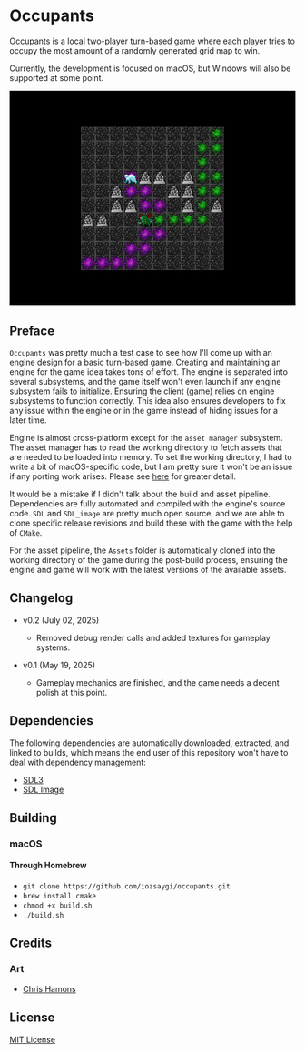 # Occupants

Occupants is a local two-player turn-based game where each player tries to occupy the most amount of a randomly
generated grid map to win.

Currently, the development is focused on macOS, but Windows will also be supported at some point.

<p align="center">
    <img alt="Gameplay Screenshot" src="https://github.com/iozsaygi/occupants/blob/main/Media/Gameplay%20SS.png?raw=true">
</p>

## Preface

`Occupants` was pretty much a test case to see how I'll come up with an engine design for a basic turn-based game.
Creating and maintaining an engine for the game idea takes tons of effort.
The engine is separated into several subsystems, and the game itself won't even launch if any engine subsystem fails to
initialize. Ensuring the client (game) relies on engine subsystems to function correctly. This idea also ensures
developers to fix any issue within the engine or in the game instead of hiding issues for a later time.

Engine is almost cross-platform except for the `asset manager` subsystem. The asset manager has to read the working
directory to fetch assets that are needed to be loaded into memory. To set the working directory, I had to write a bit
of macOS-specific code, but I am pretty sure it won't be an issue if any porting work arises. Please
see [here](https://github.com/iozsaygi/occupants/blob/main/Engine/Subsystems/AssetManager/AssetManager.cpp) for
greater detail.

It would be a mistake if I didn't talk about the build and asset pipeline. Dependencies are fully automated and compiled
with the engine's source code. `SDL` and `SDL_image` are pretty much open source, and we are able to clone specific
release
revisions and build these with the game with the help of `CMake`.

For the asset pipeline, the `Assets` folder is automatically cloned into the working directory of the game during the
post-build process, ensuring the engine and game will work with the latest versions of the available assets.

## Changelog

- v0.2 (July 02, 2025)
    - Removed debug render calls and added textures for gameplay systems.

- v0.1 (May 19, 2025)
    - Gameplay mechanics are finished, and the game needs a decent polish at this point.

## Dependencies

The following dependencies are automatically downloaded, extracted, and linked to builds, which means the end user of
this repository won't have to deal with dependency management:

- [SDL3](https://www.libsdl.org)
- [SDL Image](https://github.com/libsdl-org/SDL_image)

## Building

### macOS

#### Through Homebrew

- `git clone https://github.com/iozsaygi/occupants.git`
- `brew install cmake`
- `chmod +x build.sh`
- `./build.sh`

## Credits

### Art

- [Chris Hamons](https://opengameart.org/content/dungeon-crawl-32x32-tiles)

## License

[MIT License](https://github.com/iozsaygi/occupants/blob/main/LICENSE)